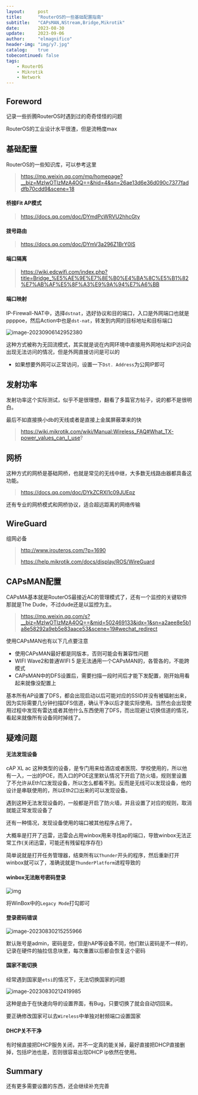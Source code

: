 ```yaml
---
layout:     post
title:      "RouterOS的一些基础配置指南"
subtitle:   "CAPsMAN,NStream,Bridge,Mikrotik"
date:       2023-08-30
update:     2023-09-06
author:     "elmagnifico"
header-img: "img/y7.jpg"
catalog:    true
tobecontinued: false
tags:
    - RouterOS
    - Mikrotik
    - Network
---
```


## Foreword

记录一些折腾RouterOS时遇到过的奇奇怪怪的问题



RouterOS的工业设计水平很渣，但是流畅度max



## 基础配置

RouterOS的一些知识库，可以参考这里

> https://mp.weixin.qq.com/mp/homepage?__biz=MzIwOTIzMzA4OQ==&hid=4&sn=26ae13d6e36d090c7377faddfb70cdd9&scene=18



#### 桥接Fit AP模式

> https://docs.qq.com/doc/DYmdPcWRVU2hhcGty



#### 拨号路由

> https://docs.qq.com/doc/DYmV3a296Z1BrY0lS



#### 端口隔离

> https://wiki.edcwifi.com/index.php?title=Bridge_%E5%AE%9E%E7%8E%B0%E4%BA%8C%E5%B1%82%E7%AB%AF%E5%8F%A3%E9%9A%94%E7%A6%BB



#### 端口映射

IP-Firewall-NAT中，选择`dstnat`，选好协议和目的端口，入口是外网端口也就是ppppoe，然后Action中也是`dst-nat`，转发到内网的目标地址和目标端口

![image-20230906142952380](https://img.elmagnifico.tech/static/upload/elmagnifico/image-20230906142952380.png)

这种方式被称为无回流模式，其实就是说在内网环境中直接用外网地址和IP访问会出现无法访问的情况，但是外网直接访问是可以的

- 如果想要外网可以正常访问，设置一下`Dst. Address`为公网IP即可



## 发射功率

发射功率这个实际测试，似乎不是很理想，翻看了多篇官方帖子，说的都不是很明白。

最后不如直接换小db的天线或者是直接上金属屏蔽罩来的快

> https://wiki.mikrotik.com/wiki/Manual:Wireless_FAQ#What_TX-power_values_can_I_use?



## 网桥

这种方式的网桥是基础网桥，也就是常见的无线中继，大多数无线路由器都具备这功能。

> https://docs.qq.com/doc/DYkZCRXl1c09JUEpz

还有专业的网桥模式和网桥协议，适合超远距离的网络传输



## WireGuard

组网必备

> http://www.irouteros.com/?p=1690
>
> https://help.mikrotik.com/docs/display/ROS/WireGuard



## CAPsMAN配置

CAPsMA基本就是RouterOS最接近AC的管理模式了，还有一个监控的关键软件那就是The Dude，不过dude还是以监控为主。



> https://mp.weixin.qq.com/s?__biz=MzIwOTIzMzA4OQ==&mid=502469133&idx=1&sn=a2aee8e5b1a8e58292a9eb5e83aace53&scene=19#wechat_redirect

使用CAPsMAN也有以下几点要注意

- 使用CAPsMAN最好都是同版本，否则可能会有兼容性问题
- WIFI Wave2和普通WIFI 5 是无法通用一个CAPsMAN的，各管各的，不能跨模式
- CAPsMAN中的DFS设置后，需要扫描一段时间后才能下发配置，刚开始用看起来就像没配置上

基本所有AP设置了DFS，都会出现启动以后可能对应的SSID并没有被辐射出来，因为实际需要几分钟扫描DFS信道，确认干净以后才能实际使用。当然也会出现使用过程中发现有雷达或者其他什么东西使用了DFS，而出现避让切换信道的情况，看起来就像所有设备同时掉线了。



## 疑难问题



#### 无法发现设备

cAP XL ac 这种类型的设备，是专门用来给酒店或者医院、学校使用的，所以他有一入，一出的POE，而入口的POE这里默认情况下开启了防火墙，规则里设置了不允许从Eth1口发现设备，所以怎么都看不到。反而是无线可以发现设备，他的设计是串联使用的，所以Eth2口出来的可以发现设备。

遇到这种无法发现设备的，一般都是开启了防火墙，并且设置了对应的规则，取消就能正常发现设备了



还有一种情况，发现设备使用的端口被其他程序占用了。

大概率是打开了迅雷，迅雷会占用winbox用来寻找ap的端口，导致winbox无法正常工作(关闭迅雷，可能还有残留程序存在)

简单说就是打开任务管理器，结束所有以`Thunder`开头的程序，然后重新打开winbox就可以了，准确说就是`ThunderPlatform`进程导致的



#### winbox无法账号密码登录

![img](http://img.elmagnifico.tech:9514/static/upload/elmagnifico/202208051749589.png)

将WinBox中的`Legacy Mode`打勾即可



#### 登录密码错误

![image-20230830215255966](https://img.elmagnifico.tech/static/upload/elmagnifico/202308302152025.png)

默认账号是admin，密码是空，但是hAP等设备不同，他们默认密码是不一样的，记录在硬件的抽拉信息块里，每次重置以后都会恢复这个密码



#### 国家不能切换

经常遇到国家是`etsi`的情况下，无法切换国家的问题

![image-20230830212419985](https://img.elmagnifico.tech/static/upload/elmagnifico/202308302124021.png)

这种是由于在快速向导的设置界面，有Bug，只要切换了就会自动切回来。

要正确修改国家可以去`Wireless`中单独对射频端口设置国家



#### DHCP关不干净

有时候直接把DHCP服务关闭，并不一定真的能关掉，最好直接把DHCP直接删掉，包括IP池也是，否则很容易出现DHCP ip依然在使用。



## Summary

还有更多需要设置的东西，还会继续补充完善
